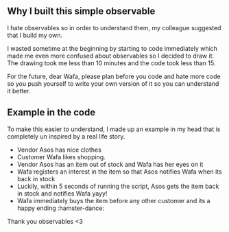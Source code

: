 ## Why I built this simple observable
I hate observables so in order to understand them, my colleague suggested that I build my own. 

I wasted sometime at the beginning by starting to code immediately which made me even more confused about observables so I decided to draw it. The drawing took me less than 10 minutes and the code took less than 15. 

For the future, dear Wafa, please plan before you code and hate more code so you push yourself to write your own version of it so you can understand it better. 

## Example in the code
To make this easier to understand, I made up an example in my head that is completely un inspired by a real life story.
- Vendor Asos has nice clothes
- Customer Wafa likes shopping.
- Vendor Asos has an item out of stock and Wafa has her eyes on it
- Wafa registers an interest in the item so that Asos notifies Wafa when its back in stock
- Luckily, within 5 seconds of running the script, Asos gets the item back in stock and notifies Wafa yayy!
- Wafa immediately buys the item before any other customer and its a happy ending :hamster-dance:

Thank you observables <3